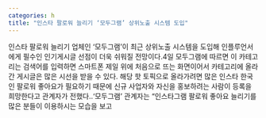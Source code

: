 ```yaml
---
categories: h
title: "인스타 팔로워 늘리기 ‘모두그램’ 상위노출 시스템 도입"
---
```

인스타 팔로워 늘리기 업체인 ‘모두그램’이 최근 상위노출 시스템을 도입해 인플루언서에게 필수인 인기게시글 선점이 더욱 쉬워질 전망이다.4일 모두그램에 따르면 이 카테고리는 검색어를 입력하면 스마트폰 제일 위에 처음으로 뜨는 화면이어서 카테고리에 올라간 게시글은 많은 시선을 받을 수 있다. 해당 핫 토픽으로 올라가려면 많은 인스타 한국인 팔로워 좋아요가 필요하기 때문에 신규 사업자와 자신을 홍보하려는 사람이 등록을 희망한다고 관계자가 전했다..‘모두그램’ 관계자는 “인스타그램 팔로워 좋아요 늘리기를 많은 분들이 이용하시는 모습을 보고